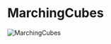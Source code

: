 # MarchingCubes

![MarchingCubes](https://user-images.githubusercontent.com/53996617/233170995-3b530f54-192c-4cbf-aa7c-91ce36d17597.gif)
